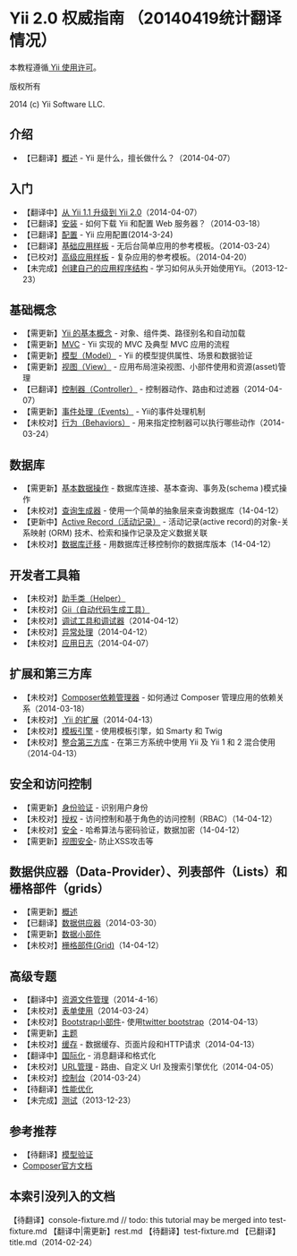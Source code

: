 Yii 2.0 权威指南 （20140419统计翻译情况）
===============================

本教程遵循[ Yii 使用许可](http://www.yiiframework.com/doc/terms/)。

版权所有 

2014 (c) Yii Software LLC.

介绍
------------

- 【已翻译】[概述](overview.md) - Yii 是什么，擅长做什么？（2014-04-07）

入门
---------------

- 【翻译中】[从 Yii 1.1 升级到 Yii 2.0](upgrade-from-v1.md)（2014-04-07）
- 【已翻译】[安装](installation.md) - 如何下载 Yii 和配置 Web 服务器？（2014-03-18）
- 【已翻译】[配置](configuration.md) -  Yii 应用配置(2014-3-24)
- 【已翻译】[基础应用样板](apps-basic.md) - 无后台简单应用的参考模板。（2014-03-24）
- 【已校对】[高级应用样板](apps-advanced.md) - 复杂应用的参考模板。（2014-04-20）
- 【未完成】[创建自己的应用程序结构](apps-own.md) - 学习如何从头开始使用Yii。（2013-12-23）

基础概念
-------------

- 【需更新】[Yii 的基本概念](basics.md) - 对象、组件类、路径别名和自动加载
- 【需更新】[MVC](mvc.md) - Yii 实现的 MVC 及典型 MVC 应用的流程
- 【需更新】[模型（Model）](model.md) - Yii 的模型提供属性、场景和数据验证
- 【需更新】[视图（View）](view.md) - 应用布局渲染视图、小部件使用和资源(asset)管理
- 【已翻译】[控制器（Controller）](controller.md) - 控制器动作、路由和过滤器（2014-04-07）
- 【需更新】[事件处理（Events）](events.md) - Yii的事件处理机制
- 【未校对】[行为（Behaviors）](behaviors.md) - 用来指定控制器可以执行哪些动作（2014-03-24）

数据库
--------

- 【需更新】[基本数据操作](database-basics.md) - 数据库连接、基本查询、事务及(schema )模式操作
- 【未校对】[查询生成器](query-builder.md) - 使用一个简单的抽象层来查询数据库（14-04-12）
- 【更新中】[Active Record（活动记录）](active-record.md) - 活动记录(active record)的对象-关系映射 (ORM) 技术、检索和操作记录及定义数据关联
- 【未校对】[数据库迁移](console-migrate.md) - 用数据库迁移控制你的数据库版本（14-04-12）

开发者工具箱
------------------

- 【未校对】[助手类（Helper）](helpers.md)
- 【未校对】[Gii（自动代码生成工具）](gii.md)
- 【未校对】[调试工具和调试器](module-debug.md)（2014-04-12）
- 【未校对】[异常处理](error.md)（2014-04-12）
- 【未校对】[应用日志](logging.md)（2014-04-07）

扩展和第三方库
----------------------------------

- 【未校对】[Composer依赖管理器](composer.md) - 如何通过 Composer 管理应用的依赖关系（2014-03-18）
- 【未校对】[ Yii 的扩展](extensions.md)（2014-04-13）
- 【未校对】[模板引擎](template.md) - 使用模板引擎，如 Smarty 和 Twig
- 【未校对】[整合第三方库](using-3rd-party-libraries.md) - 在第三方系统中使用 Yii 及 Yii 1 和 2 混合使用（2014-04-13）

安全和访问控制
---------------------------

- 【需更新】[身份验证](authentication.md) - 识别用户身份
- 【未校对】[授权](authorization.md) - 访问控制和基于角色的访问控制（RBAC）（14-04-12）
- 【未校对】[安全](security.md) - 哈希算法与密码验证，数据加密（14-04-12）
- 【需更新】[视图安全](view.md#security)- 防止XSS攻击等

数据供应器（Data-Provider）、列表部件（Lists）和栅格部件（grids）
-------------------------------

- 【需更新】[概述](data-overview.md)
- 【已翻译】[数据供应器](data-providers.md)（2014-03-30）
- 【需更新】[数据小部件](data-widgets.md)
- 【未校对】[栅格部件(Grid)](data-grid.md)（14-04-12）

高级专题
---------------

- 【翻译中】[资源文件管理](assets.md)（2014-4-16）
- 【未校对】[表单使用](form.md)（2014-03-24）
- 【未校对】[Bootstrap小部件](bootstrap-widgets.md)- 使用[twitter bootstrap](http://getbootstrap.com/)（2014-04-13）
- 【需更新】[主题](theming.md)
- 【未校对】[缓存](caching.md) - 数据缓存、页面片段和HTTP请求（2014-04-13）
- 【翻译中】[国际化](i18n.md) - 消息翻译和格式化
- 【未校对】[URL管理](url.md) - 路由、自定义 Url 及搜索引擎优化（2014-04-05）
- 【未校对】[控制台](console.md)（2014-03-24）
- 【待翻译】[性能优化](performance.md)
- 【未完成】[测试](testing.md)（2013-12-23）

参考推荐
----------

- 【待翻译】[模型验证](validation.md)
- [Composer官方文档](http://getcomposer.org)


本索引没列入的文档
----------

【待翻译】console-fixture.md // todo: this tutorial may be merged into test-fixture.md
【翻译中|需更新】rest.md
【待翻译】test-fixture.md
【已翻译】title.md（2014-02-24）

